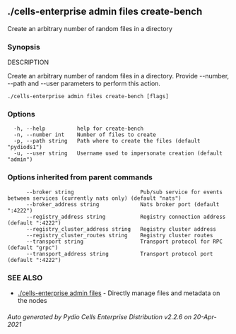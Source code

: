 ## ./cells-enterprise admin files create-bench

Create an arbitrary number of random files in a directory

### Synopsis


DESCRIPTION

  Create an arbitrary number of random files in a directory.
  Provide --number, --path and --user parameters to perform this action.


```
./cells-enterprise admin files create-bench [flags]
```

### Options

```
  -h, --help          help for create-bench
  -n, --number int    Number of files to create
  -p, --path string   Path where to create the files (default "pydiods1")
  -u, --user string   Username used to impersonate creation (default "admin")
```

### Options inherited from parent commands

```
      --broker string                     Pub/sub service for events between services (currently nats only) (default "nats")
      --broker_address string             Nats broker port (default ":4222")
      --registry_address string           Registry connection address (default ":4222")
      --registry_cluster_address string   Registry cluster address
      --registry_cluster_routes string    Registry cluster routes
      --transport string                  Transport protocol for RPC (default "grpc")
      --transport_address string          Transport protocol port (default ":4222")
```

### SEE ALSO

* [./cells-enterprise admin files](./cells-enterprise-admin-files)	 - Directly manage files and metadata on the nodes

###### Auto generated by Pydio Cells Enterprise Distribution v2.2.6 on 20-Apr-2021
